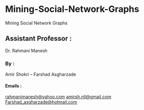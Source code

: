 # Mining-Social-Network-Graphs
Mining Social Network Graphs

## Assistant Professor : 
Dr. Rahmani Manesh

### By : 
Amir Shokri – Farshad Asgharzade

#### Emails :
rahmanimanesh@yahoo.com
amirsh.nll@gmail.com
Farshad_asgharzade@hotmail.com